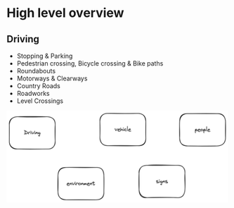 
# High level overview

## Driving

- Stopping & Parking
- Pedestrian crossing, Bicycle crossing & Bike paths
- Roundabouts
- Motorways & Clearways
- Country Roads
- Roadworks
- Level Crossings

![alt text](overview.png)